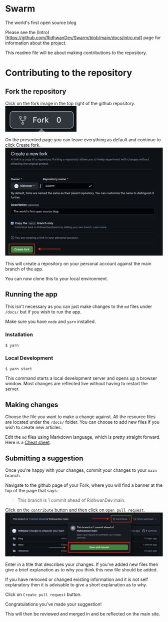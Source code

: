 # Swarm

The world's first open source blog

Please see the (Intro)[https://github.com/RidhwanDev/Swarm/blob/main/docs/intro.md] page for information about the project.

This readme file will be about making contributions to the repository.

# Contributing to the repository

## Fork the repository

Click on the fork image in the top right of the github repository. ![Fork image](/static/img/forkimage.png)

On the presented page you can leave everything as default and continue to click Create fork.
![Fork image](/static/img/create-fork.png)

This will create a repository on your personal account against the main branch of the app.

You can now clone this to your local environment.

## Running the app

This isn't necessary as you can just make changes to the `md` files under `/docs/` but if you wish to run the app.

Make sure you have `node` and `yarn` installed.

### Installation

```
$ yarn
```

### Local Development

```
$ yarn start
```

This command starts a local development server and opens up a browser window. Most changes are reflected live without having to restart the server.

## Making changes

Choose the file you want to make a change against. All the resource files are located under the `/docs/` folder. You can choose to add new files if you wish to create new articles.

Edit the `md` files using Markdown language, which is pretty straight forward. Here is a [Cheat sheet](https://www.markdownguide.org/cheat-sheet/).

## Submitting a suggestion

Once you're happy with your changes, commit your changes to your `main` branch.

Navigate to the github page of your Fork, where you will find a banner at the top of the page that says:

> This branch is 1 commit ahead of RidhwanDev:main.

Click on the `contribute` button and then click on `Open pull request`.
![Fork image](/static/img/contribute-github.png)

Enter in a title that describes your changes. If you've added new files then give a brief explanation as to why you think this new file should be added.

If you have removed or changed existing information and it is not self explanatory then it is advisable to give a short explanation as to why.

Click on `Create pull request` button.

Congratulations you've made your suggestion!

This will then be reviewed and merged in and be reflected on the main site.
